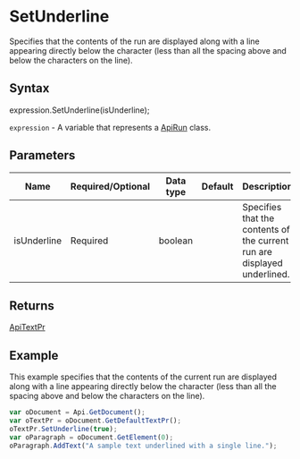 # SetUnderline

Specifies that the contents of the run are displayed along with a line appearing directly below the character
(less than all the spacing above and below the characters on the line).

## Syntax

expression.SetUnderline(isUnderline);

`expression` - A variable that represents a [ApiRun](../ApiRun.md) class.

## Parameters

| **Name** | **Required/Optional** | **Data type** | **Default** | **Description** |
| ------------- | ------------- | ------------- | ------------- | ------------- |
| isUnderline | Required | boolean |  | Specifies that the contents of the current run are displayed underlined. |

## Returns

[ApiTextPr](../../ApiTextPr/ApiTextPr.md)

## Example

This example specifies that the contents of the current run are displayed along with a line appearing directly below the character (less than all the spacing above and below the characters on the line).

```javascript
var oDocument = Api.GetDocument();
var oTextPr = oDocument.GetDefaultTextPr();
oTextPr.SetUnderline(true);
var oParagraph = oDocument.GetElement(0);
oParagraph.AddText("A sample text underlined with a single line.");
```
